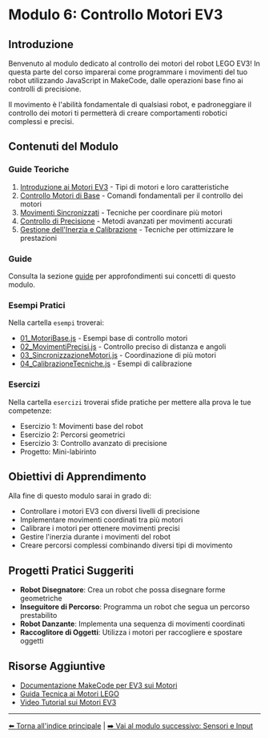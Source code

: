 # Modulo 6: Controllo Motori EV3

## Introduzione

Benvenuto al modulo dedicato al controllo dei motori del robot LEGO EV3! In questa parte del corso imparerai come programmare i movimenti del tuo robot utilizzando JavaScript in MakeCode, dalle operazioni base fino ai controlli di precisione.

Il movimento è l'abilità fondamentale di qualsiasi robot, e padroneggiare il controllo dei motori ti permetterà di creare comportamenti robotici complessi e precisi.

## Contenuti del Modulo

### Guide Teoriche

1. [Introduzione ai Motori EV3](01-IntroduzioneMotori.md) - Tipi di motori e loro caratteristiche
2. [Controllo Motori di Base](02-ControlloBase.md) - Comandi fondamentali per il controllo dei motori
3. [Movimenti Sincronizzati](03-MovimentiSincronizzati.md) - Tecniche per coordinare più motori
4. [Controllo di Precisione](04-ControlloPrecisione.md) - Metodi avanzati per movimenti accurati
5. [Gestione dell'Inerzia e Calibrazione](05-InerziaCalibrazione.md) - Tecniche per ottimizzare le prestazioni

### Guide

Consulta la sezione [guide](./guide/README.md) per approfondimenti sui concetti di questo modulo.

### Esempi Pratici

Nella cartella `esempi` troverai:

- [01_MotoriBase.js](esempi/01_MotoriBase.js) - Esempi base di controllo motori
- [02_MovimentiPrecisi.js](esempi/02_MovimentiPrecisi.js) - Controllo preciso di distanza e angoli
- [03_SincronizzazioneMotori.js](esempi/03_SincronizzazioneMotori.js) - Coordinazione di più motori
- [04_CalibrazioneTecniche.js](esempi/04_CalibrazioneTecniche.js) - Esempi di calibrazione

### Esercizi

Nella cartella `esercizi` troverai sfide pratiche per mettere alla prova le tue competenze:

- Esercizio 1: Movimenti base del robot
- Esercizio 2: Percorsi geometrici
- Esercizio 3: Controllo avanzato di precisione
- Progetto: Mini-labirinto

## Obiettivi di Apprendimento

Alla fine di questo modulo sarai in grado di:

- Controllare i motori EV3 con diversi livelli di precisione
- Implementare movimenti coordinati tra più motori
- Calibrare i motori per ottenere movimenti precisi
- Gestire l'inerzia durante i movimenti del robot
- Creare percorsi complessi combinando diversi tipi di movimento

## Progetti Pratici Suggeriti

- **Robot Disegnatore**: Crea un robot che possa disegnare forme geometriche
- **Inseguitore di Percorso**: Programma un robot che segua un percorso prestabilito
- **Robot Danzante**: Implementa una sequenza di movimenti coordinati
- **Raccoglitore di Oggetti**: Utilizza i motori per raccogliere e spostare oggetti

## Risorse Aggiuntive

- [Documentazione MakeCode per EV3 sui Motori](https://makecode.mindstorms.com/reference/motors)
- [Guida Tecnica ai Motori LEGO](https://www.lego.com/en-us/themes/mindstorms/ev3)
- [Video Tutorial sui Motori EV3](https://www.youtube.com/watch?v=kLs_AJv_Qu8)

---

[⬅️ Torna all'indice principale](../README.md) | [➡️ Vai al modulo successivo: Sensori e Input](../07-Sensori-Input/README.md)